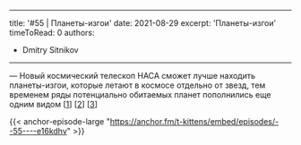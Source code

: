 
---
title: '#55 | Планеты-изгои'
date: 2021-08-29
excerpt: 'Планеты-изгои'
timeToRead: 0
authors:
  - Dmitry Sitnikov
---

— Новый космический телескоп НАСА сможет лучше находить планеты-изгои, которые летают в космосе отдельно от звезд, тем временем ряды потенциально обитаемых планет пополнились еще одним видом [[1](https://phys.org/news/2021-08-class-habitable-exoplanets-big-life.html)] [[2](https://exoplanets.nasa.gov/news/1656/unveiling-rogue-planets-with-nasas-roman-space-telescope/)] [[3](https://exoplanets.nasa.gov/alien-worlds/ways-to-find-a-planet/#)]

{{< anchor-episode-large "https://anchor.fm/t-kittens/embed/episodes/--55----e16kdhv" >}}
